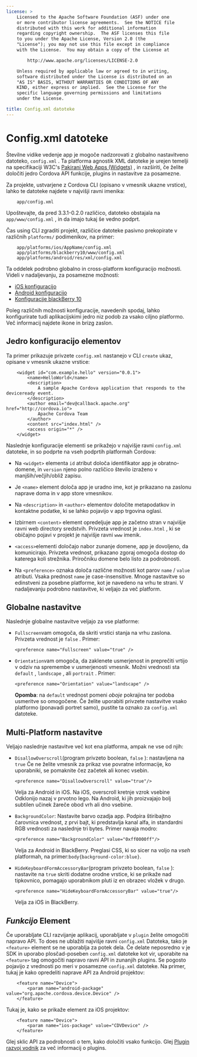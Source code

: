 ```yaml
---
license: >
    Licensed to the Apache Software Foundation (ASF) under one
    or more contributor license agreements.  See the NOTICE file
    distributed with this work for additional information
    regarding copyright ownership.  The ASF licenses this file
    to you under the Apache License, Version 2.0 (the
    "License"); you may not use this file except in compliance
    with the License.  You may obtain a copy of the License at

        http://www.apache.org/licenses/LICENSE-2.0

    Unless required by applicable law or agreed to in writing,
    software distributed under the License is distributed on an
    "AS IS" BASIS, WITHOUT WARRANTIES OR CONDITIONS OF ANY
    KIND, either express or implied.  See the License for the
    specific language governing permissions and limitations
    under the License.

title: Config.xml datoteke
---
```


# Config.xml datoteke

Številne vidike vedenje app je mogoče nadzorovati z globalno nastavitveno datoteko, `config.xml` . Ta platforma agnostik XML datoteke je urejen temelji na specifikaciji W3C's [Pakirani Web Apps (Widgets)][1] , in razširiti, če želite določiti jedro Cordova API funkcije, plugins in nastavitve za posamezne.

 [1]: http://www.w3.org/TR/widgets/

Za projekte, ustvarjene z Cordova CLI (opisano v vmesnik ukazne vrstice), lahko te datoteke najdete v najvišji ravni imenika:

        app/config.xml
    

Upoštevajte, da pred 3.3.1-0.2.0 različico, datoteko obstajala na `app/www/config.xml` , in da imajo tukaj še vedno podprt.

Čas using CLI zgraditi projekt, različice datoteke pasivno prekopirate v različnih `platforms/` podimenikov, na primer:

        app/platforms/ios/AppName/config.xml
        app/platforms/blackberry10/www/config.xml
        app/platforms/android/res/xml/config.xml
    

Ta oddelek podrobno globalno in cross-platform konfiguracijo možnosti. Videli v nadaljevanju, za posamezne možnosti:

*   [iOS konfiguracijo](../guide/platforms/ios/config.html)
*   [Android konfiguracijo](../guide/platforms/android/config.html)
*   [Konfiguracije blackBerry 10](../guide/platforms/blackberry10/config.html)

Poleg različnih možnosti konfiguracije, navedenih spodaj, lahko konfigurirate tudi aplikacijskimi jedro niz podob za vsako ciljno platformo. Več informacij najdete ikone in brizg zaslon.

## Jedro konfiguracijo elementov

Ta primer prikazuje privzete `config.xml` nastanejo v CLI `create` ukaz, opisane v vmesnik ukazne vrstice:

        <widget id="com.example.hello" version="0.0.1">
            <name>HelloWorld</name>
            <description>
                A sample Apache Cordova application that responds to the deviceready event.
            </description>
            <author email="dev@callback.apache.org" href="http://cordova.io">
                Apache Cordova Team
            </author>
            <content src="index.html" />
            <access origin="*" />
        </widget>
    

Naslednje konfiguracije elementi se prikažejo v najvišje ravni `config.xml` datoteke, in so podprte na vseh podprtih platformah Cordova:

*   Na `<widget>` elementa `id` atribut določa identifikator app je obratno-domene, in `version` njeno polno različico število izraženo v manjših/večjih/obliž zapisu.

*   Je `<name>` element določa app je uradno ime, kot je prikazano na zaslonu naprave doma in v app store vmesnikov.

*   Na `<description>` in `<author>` elementov določite metapodatkov in kontaktne podatke, ki se lahko pojavijo v app trgovina oglasi.

*   Izbirnem `<content>` element opredeljuje app je začetno stran v najvišje ravni web directory sredstvih. Privzeta vrednost je `index.html` , ki se običajno pojavi v projekt je najvišje ravni `www` imenik.

*   `<access>`elementi določajo nabor zunanje domene, app je dovoljeno, da komunicirajo. Privzeta vrednost, prikazano zgoraj omogoča dostop do katerega koli strežnika. Priročniku domene belo listo za podrobnosti.

*   Na `<preference>` oznaka določa različne možnosti kot parov `name` / `value` atributi. Vsaka prednost `name` je case-insensitive. Mnoge nastavitve so edinstveni za posebne platforme, kot je navedeno na vrhu te strani. V nadaljevanju podrobno nastavitve, ki veljajo za več platform.

## Globalne nastavitve

Naslednje globalne nastavitve veljajo za vse platforme:

*   `Fullscreen`vam omogoča, da skriti vrstici stanja na vrhu zaslona. Privzeta vrednost je `false` . Primer:
    
        <preference name="Fullscreen" value="true" />
        

*   `Orientation`vam omogoča, da zaklenete usmerjenost in preprečiti vrtijo v odziv na spremembe v usmerjenosti vmesnik. Možni vrednosti sta `default` , `landscape` , ali `portrait` . Primer:
    
        <preference name="Orientation" value="landscape" />
        
    
    **Opomba**: na `default` vrednost pomeni *oboje* pokrajina ter podoba usmeritve so omogočene. Če želite uporabiti privzete nastavitve vsako platformo (ponavadi portret samo), pustite ta oznako za `config.xml` datoteke.

## Multi-Platform nastavitve

Veljajo naslednje nastavitve več kot ena platforma, ampak ne vse od njih:

*   `DisallowOverscroll`(program privzeto boolean, `false` ): nastavljena na `true` Če ne želite vmesnik za prikaz vse povratne informacije, ko uporabniki, se pomaknite čez začetek ali konec vsebin.
    
        <preference name="DisallowOverscroll" value="true"/>
        
    
    Velja za Android in iOS. Na iOS, overscroll kretnje vzrok vsebine Odklonijo nazaj v prvotno lego. Na Android, ki jih proizvajajo bolj subtilen učinek žareče obod vrh ali dno vsebine.

*   `BackgroundColor`: Nastavite barvo ozadja app. Podpira štiribajtno čarovnica vrednost, z prvi bajt, ki predstavlja kanal alfa, in standardni RGB vrednosti za naslednje tri bytes. Primer navaja modro:
    
        <preference name="BackgroundColor" value="0xff0000ff"/>
        
    
    Velja za Android in BlackBerry. Preglasi CSS, ki so sicer na voljo na *vseh* platformah, na primer:`body{background-color:blue}`.

*   `HideKeyboardFormAccessoryBar`(program privzeto boolean, `false` ): nastavite na `true` skriti dodatne orodne vrstice, ki se prikaže nad tipkovnico, pomagajo uporabnikom pluti iz en obrazec vložek v drugo.
    
        <preference name="HideKeyboardFormAccessoryBar" value="true"/>
        
    
    Velja za iOS in BlackBerry.

## *Funkcijo* Element

Če uporabljate CLI razvijanje aplikacij, uporabljate v `plugin` želite omogočiti napravo API. To does ne ublažiti najvišje ravni `config.xml` Datoteka, tako je `<feature>` element se ne uporablja za potek dela. Če delate neposredno v je SDK in uporabo plosčad-poseben `config.xml` datoteke kot vir, uporabite na `<feature>` tag omogočiti napravo ravni API in zunanjih plugins. Se pogosto pojavijo z vrednosti po meri v posamezne `config.xml` datoteke. Na primer, tukaj je kako opredeliti naprave API za Android projektov:

        <feature name="Device">
            <param name="android-package" value="org.apache.cordova.device.Device" />
        </feature>
    

Tukaj je, kako se prikaže element za iOS projektov:

        <feature name="Device">
            <param name="ios-package" value="CDVDevice" />
        </feature>
    

Glej sklic API za podrobnosti o tem, kako določiti vsako funkcijo. Glej [Plugin razvoj vodnik](../guide/hybrid/plugins/index.html) za več informacij o plugins.